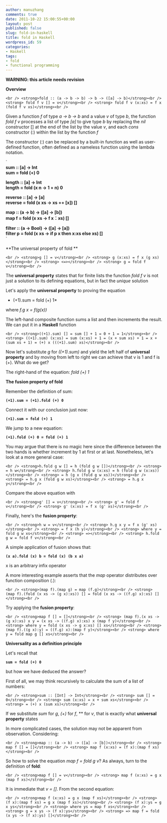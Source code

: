 ```yaml
---
author: manuzhang
comments: true
date: 2011-10-22 15:00:55+00:00
layout: post
published: false
slug: fold-in-haskell
title: fold in Haskell
wordpress_id: 59
categories:
- Haskell
tags:
- fold
- functional programming
---
```


**WARNING: this article needs revision**



**Overview**

`<br />
<strong>fold :: (a -> b -> b) -> b -> ([a] -> b)</strong><br />
<strong> fold f v [] = v</strong><br />
<strong> fold f v (x:xs) = f x (fold f v xs)</strong><br />`



Given a function _f_ of type _a -> b -> b_ and a value _v_ of type _b_, the function _fold f v_ processes a list of type _[a]_ to give type _b_ by replacing the _nil_ constructor [] at the end of the list by the value _v_, and each _cons_ constructor (:) within the list by the function _f_



The constructor (:) can be replaced by a built-in function as well as user-defined function, often defined as a nameless function using the lambda notation.



<!-- more -->

`<br />
<strong>sum :: [a] -> Int</strong><br />
<strong> sum = fold (+) 0</strong></p>
<p><strong>length :: [a] -> Int</strong><br />
<strong> length = fold (x n -> 1 + n) 0</strong></p>
<p><strong>reverse :: [a] -> [a]</strong><br />
<strong> reverse = fold (x xs -> xs ++ [x]) []</strong></p>
<p><strong>map :: (a -> b) -> ([a] -> [b])</strong><br />
<strong> map f = fold (x xs -> f x：xs) []</strong></p>
<p><strong>filter :: (a -> Bool) -> ([a] -> [a])</strong><br />
<strong> filter p = fold (x xs -> if p x then x:xs else xs) []</strong><br />`



**The universal property of fold **

`<br />
<strong>g [] = v</strong><br />
<strong> g (x:xs) = f x (g xs)</strong><br />
<strong> <=></strong><br />
<strong> g = fold f v</strong><br />`



The **universal property** states that for finite lists the function _fold f v_ is not just a solution to its defining equations, but in fact the _unique_ solution



Let's apply the **universal property** to proving the equation







  * (+1).sum = fold (+) 1*



where _f.g x = f(g(x))_



The left-hand composite function sums a list and then increments the result. We can put it in a **Haskell** function

`<br />
<strong>((+1).sum) [] = sum [] + 1 = 0 + 1 = 1</strong><br />
<strong> ((+1).sum) (x:xs) = sum (x:xs) + 1 = (x + sum xs) + 1 = x + (sum xs + 1) = (+) x (((+1).sum) xs)</strong><br />`



Now let's substitute _g_ for _((+1).sum)_ and yield the left half of **universal property** and by moving from left to right we can achieve that v is 1 and f is (+). What do we get?



The right-hand of the equation: _fold (+) 1_



**The fusion property of fold**



Remember the definition of sum:



**`(+1).sum = (+1).fold (+) 0`**

Connect it with our conclusion just now:



**`(+1).sum = fold (+) 1`**

We jump to a new equation:



**`(+1).fold (+) 0 = fold (+) 1`**

You may argue that there is no magic here since the difference between the two hands is whether increment by 1 at first or at last. Nonetheless, let's look at a more general case:

`<br />
<strong>h.fold g w [] = h (fold g w [])</strong><br />
<strong> = h w</strong><br />
<strong> h.fold g w (x:xs) = h (fold g w (x:xs))</strong><br />
<strong> = h (g x (fold g w xs))</strong><br />
<strong> = h.g x (fold g w xs)</strong><br />
<strong> = h.g x y</strong><br />`

Compare the above equation with



`<br />
<strong>g' [] = v</strong><br />
<strong> g' = fold f v</strong><br />
<strong> g' (x:xs) = f x (g' xs)</strong><br />`

Finally, here's the **fusion property**:



`<br />
<strong>h w = v</strong><br />
<strong> h.g x y = f x (g' xs)</strong><br />
<strong> = f x (h y)</strong><br />
<strong> where y = fold g w xs</strong><br />
<strong> =></strong><br />
<strong> h.fold g w = fold f v</strong><br />`

A simple application of fusion shows that:



**`(x a).fold (x) b = fold (x) (b x a)`**

x is an arbitrary infix operator



A more interesting example asserts that the _map_ operator distributes over function composition (.):



`<br />
<strong>(map f).(map g) = map (f.g)</strong><br />
<strong> (map f).(fold (x xs -> (g x):xs)) [] = fold (x xs -> ((f.g) x):xs) []</strong><br />`

Try applying the **fusion property**:

`<br />
<strong>map f [] = []</strong><br />
<strong> (map f).(x xs -> (g x):xs) x y = (x xs -> ((f.g) x):xs) x (map f y)</strong><br />
<strong> where y = fold (x xs -> g x:xs) [] xs</strong><br />
<strong> (map f).((g x):y) = ((f.g) x):(map f y)</strong><br />
<strong> where y = fold map g [] xs</strong><br />`



**Universality as a definition principle**



Let's recall that



**`sum = fold (+) 0`**

but how we have deduced the answer?



First of all, we may think recursively to calculate the sum of a list of numbers:



`<br />
<strong>sum :: [Int] -> Int</strong><br />
<strong> sum [] = 0</strong><br />
<strong> sum (x:xs) = x + sum xs</strong><br />
<strong> = (+) x (sum xs)</strong><br />`

If we substitute _sum_ for _g_, _(+)_ for _f_, ** for _v_, that is exactly what **universal property** states



In more complicated cases, the solution may not be apparent from observation. Considering:



`<br />
<strong>map :: (a -> b) -> ([a] -> [b])</strong><br />
<strong> map f [] = []</strong><br />
<strong> map f (x:xs) = (f x):(map f xs)</strong><br />`

So how to solve the equation _map f = fold g v_? As always, turn to the definition of **fold**:



`<br />
<strong>map f [] = v</strong><br />
<strong> map f (x:xs) = g x (map f xs)</strong><br />`

It is immediate that _v = []_. From the second equation:



`<br />
<strong>map f (x:xs) = g x (map f xs)</strong><br />
<strong> (f x):(map f xs) = g x (map f xs)</strong><br />
<strong> (f x):ys = g x ys</strong><br />
<strong> where ys = map f xs</strong><br />
<strong> g = x ys -> (f x):ys</strong><br />
<strong> => map f = fold (x ys -> (f x):ys) []</strong><br />`



